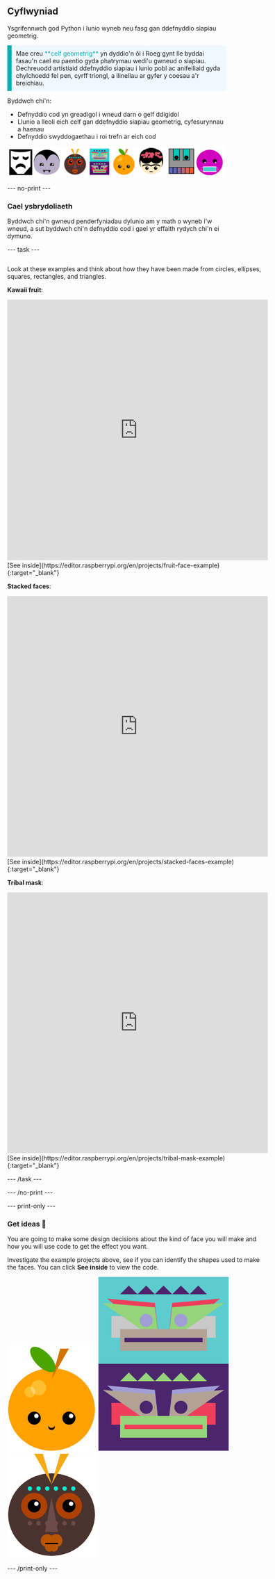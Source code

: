 ## Cyflwyniad

Ysgrifennwch god Python i lunio wyneb neu fasg gan ddefnyddio siapiau geometrig.

<p style="border-left: solid; border-width:10px; border-color: #0faeb0; background-color: aliceblue; padding: 10px;">
Mae creu <span style="color: #0faeb0">**celf geometrig**</span> yn dyddio'n ôl i Roeg gynt lle byddai fasau'n cael eu paentio gyda phatrymau wedi'u gwneud o siapiau. Dechreuodd artistiaid ddefnyddio siapiau i lunio pobl ac anifeiliaid gyda chylchoedd fel pen, cyrff triongl, a llinellau ar gyfer y coesau a'r breichiau.
</p>

Byddwch chi'n:

+ Defnyddio cod yn greadigol i wneud darn o gelf ddigidol
+ Llunio a lleoli eich celf gan ddefnyddio siapiau geometrig, cyfesurynnau a haenau
+ Defnyddio swyddogaethau i roi trefn ar eich cod

![Enghreifftiau o wahanol wynebau.](images/strip.png)

--- no-print ---

### Cael ysbrydoliaeth

Byddwch chi'n gwneud penderfyniadau dylunio am y math o wyneb i'w wneud, a sut byddwch chi'n defnyddio cod i gael yr effaith rydych chi'n ei dymuno.

--- task ---
<div style="display: flex; flex-wrap: wrap">
<div style="flex-basis: 175px; flex-grow: 1">

Look at these examples and think about how they have been made from circles, ellipses, squares, rectangles, and triangles.

**Kawaii fruit**:
<iframe src="https://editor.raspberrypi.org/en/embed/viewer/fruit-face-example" width="600" height="600" frameborder="0" marginwidth="0" marginheight="0" allowfullscreen>
</iframe> [See inside](https://editor.raspberrypi.org/en/projects/fruit-face-example){:target="_blank"}

**Stacked faces**:
<iframe src="https://editor.raspberrypi.org/en/embed/viewer/stacked-faces-example" width="600" height="600" frameborder="0" marginwidth="0" marginheight="0" allowfullscreen>
</iframe> [See inside](https://editor.raspberrypi.org/en/projects/stacked-faces-example){:target="_blank"}

**Tribal mask**:
<iframe src="https://editor.raspberrypi.org/en/embed/viewer/tribal-mask-example" width="600" height="600" frameborder="0" marginwidth="0" marginheight="0" allowfullscreen>
</iframe> [See inside](https://editor.raspberrypi.org/en/projects/tribal-mask-example){:target="_blank"}

--- /task ---

--- /no-print ---

--- print-only ---

### Get ideas 💭

You are going to make some design decisions about the kind of face you will make and how you will use code to get the effect you want.

Investigate the example projects above, see if you can identify the shapes used to make the faces. You can click **See inside** to view the code.

![The output area from the Kawaii fruit project.](images/smile.png) ![The output area from the Stacked faces project.](images/stacked.png) ![The output area from the Tribal mask project.](images/tribal.png)

--- /print-only ---


